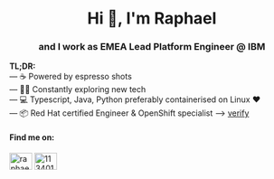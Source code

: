 <h1 align="center">Hi 👋, I'm Raphael</h1>
<h3 align="center">
  and I work as EMEA Lead Platform Engineer @ IBM
</h3>

**TL;DR:**<br>
— ☕ Powered by espresso shots<br>
— 🧑‍💻 Constantly exploring new tech <br>
— 💻 Typescript, Java, Python preferably containerised on Linux ❤️ <br>
— 📦 Red Hat certified Engineer & OpenShift specialist --> [verify](https://rhtapps.redhat.com/verify?certId=210-143-889)

<h4 align="left">Find me on:</h4>
<p align="left">
<a href="https://linkedin.com/in/raphael-tholl" target="blank"><img align="center" src="https://raw.githubusercontent.com/rahuldkjain/github-profile-readme-generator/master/src/images/icons/Social/linked-in-alt.svg" alt="raphael-tholl" height="30" width="40" /></a>
<a href="https://stackoverflow.com/users/11340132" target="blank"><img align="center" src="https://raw.githubusercontent.com/rahuldkjain/github-profile-readme-generator/master/src/images/icons/Social/stack-overflow.svg" alt="11340132" height="30" width="40" /></a>
</p>
